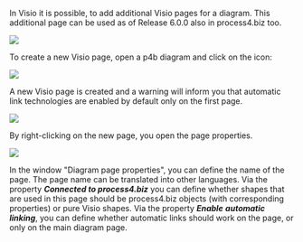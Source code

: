 In Visio it is possible, to add additional Visio pages for a diagram.
This additional page can be used as of Release 6.0.0 also in
process4.biz too.

![](//images.ctfassets.net/utx1h0gfm1om/2PIZN9utioaku4SUkiMAo6/79947d80be81e9b3dcd10a60817e2035/329087.png)


To create a new Visio page, open a p4b diagram and click on the icon:

![](//images.ctfassets.net/utx1h0gfm1om/1n1iiRxgLiW0qQyAm2IQQy/8d4fbabf822782cab398abd76296a03e/329097.png)

A new Visio page is created and a warning will inform you that automatic
link technologies are enabled by default only on the first page.

![](//images.ctfassets.net/utx1h0gfm1om/1SMyloyXwoE8s0WwyI8qcG/74c43eef195080c522e37e98e74e9d19/329099.png)

By right-clicking on the new page, you open the page properties.

![](//images.ctfassets.net/utx1h0gfm1om/21tQfFOsnOAGYEqeo0AUyw/4277caf2aba2ea558a1f1ab3050ae201/329085.png)

In the window "Diagram page properties", you can define the name of the
page. The page name can be translated into other languages. Via the
property ***Connected to process4.biz*** you can define whether shapes
that are used in this page should be process4.biz objects (with
corresponding properties) or pure Visio shapes. Via the
property ***Enable*** ***automatic linking***, you can define whether
automatic links should work on the page, or only on the main diagram
page.